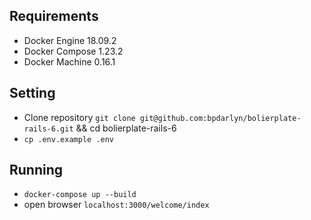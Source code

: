 ## Requirements
- Docker Engine 18.09.2
- Docker Compose 1.23.2
- Docker Machine 0.16.1

## Setting
- Clone repository `git clone git@github.com:bpdarlyn/bolierplate-rails-6.git` && cd bolierplate-rails-6
- `cp .env.example .env`

## Running
- `docker-compose up --build`
- open browser `localhost:3000/welcome/index`

